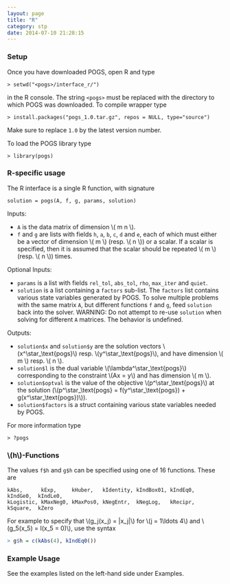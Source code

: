 ```yaml
---
layout: page
title: "R"
category: stp
date: 2014-07-10 21:28:15
---
```


### Setup

Once you have downloaded POGS, open R and type

~~~
> setwd("<pogs>/interface_r/")
~~~

in the R console. The string `<pogs>` must be replaced with the directory to which POGS was downloaded. To compile wrapper type

~~~
> install.packages("pogs_1.0.tar.gz", repos = NULL, type="source")
~~~

Make sure to replace `1.0` by the latest version number.

To load the POGS library type

~~~
> library(pogs)
~~~

### R-specific usage

The R interface is a single R function, with signature 

~~~
solution = pogs(A, f, g, params, solution)
~~~

Inputs:

  + `A` is the data matrix of dimension \\( m n \\).
  + `f` and `g` are lists with fields `h`, `a`, `b`, `c`, `d` and `e`, each of which must either be a vector of dimension \\( m \\) (resp. \\( n \\)) or a scalar. If a scalar is specified, then it is assumed that the scalar should be repeated \\( m \\) (resp. \\( n \\)) times.

Optional Inputs:

  + `params` is a list with fields `rel_tol`, `abs_tol`, `rho`, `max_iter` and `quiet`.
  + `solution` is a list containing a `factors` sub-list. The `factors` list contains various state variables generated by POGS. To solve multiple problems with the same matrix `A`, but different functions `f` and `g`, feed `solution` back into the solver. WARNING: Do not attempt to re-use `solution` when solving for different `A` matrices. The behavior is undefined.

Outputs:

  + `solution$x` and `solution$y` are the solution vectors \\(x^\\star\_\\text{pogs}\\) resp. \\(y^\\star\_\\text{pogs}\\), and have dimension \\( m \\) resp. \\( n \\).
  + `solution$l` is the dual variable \\(\\lambda^\\star\_\\text{pogs}\\) corresponding to the constraint \\(Ax = y\\) and has dimension \\( m \\).
  + `solution$optval` is the value of the objective \\(p^\\star\_\\text{pogs}\\) at the solution (\\(p^\\star\_\\text{pogs} = f(y^\\star\_\\text{pogs}) + g(x^\\star\_\\text{pogs})\\)).
  + `solution$factors` is a struct containing various state variables needed by POGS. 

For more information type

~~~
> ?pogs
~~~


### \\(h\\)-Functions

The values `f$h` and `g$h` can be specified using one of 16 functions. These are 

~~~
kAbs,      kExp,     kHuber,   kIdentity, kIndBox01, kIndEq0,  kIndGe0,  kIndLe0,
kLogistic, kMaxNeg0, kMaxPos0, kNegEntr,  kNegLog,   kRecipr,  kSquare,  kZero
~~~

For example to specify that \\(g\_j(x\_j) = \|x_j\|\\) for \\(j = 1\\ldots 4\\) and \\(g\_5(x\_5) = I(x\_5 = 0)\\), use the syntax

~~~ r
> g$h = c(kAbs(4), kIndEq0())
~~~


### Example Usage

See the examples listed on the left-hand side under Examples.

